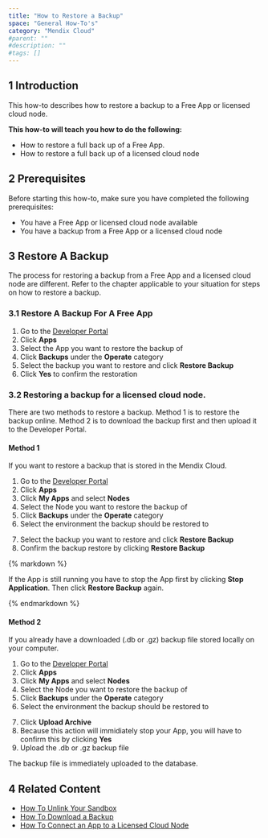 ```yaml
---
title: "How to Restore a Backup"
space: "General How-To's"
category: "Mendix Cloud"
#parent: ""
#description: ""
#tags: []
---
```


## 1 Introduction
This how-to describes how to restore a backup to a Free App or licensed cloud node.

**This how-to will teach you how to do the following:**
*   How to restore a full back up of a Free App.
*   How to restore a full back up of a licensed cloud node 


## 2 Prerequisites
Before starting this how-to, make sure you have completed the following prerequisites:

*   You have a Free App or licensed cloud node available
*   You have a backup from a Free App or a licensed cloud node


## 3 Restore A Backup

The process for restoring a backup from a Free App and a licensed cloud node are different. Refer to the chapter applicable to your situation for steps on how to restore a backup.


### 3.1 Restore A Backup For A Free App

1.  Go to the [Developer Portal](http://home.mendix.com)
2.  Click **Apps**
3.  Select the App you want to restore the backup of
4.  Click **Backups** under the **Operate** category
5.  Select the backup you want to restore and click **Restore Backup**
6.  Click **Yes** to confirm the restoration


### 3.2 Restoring a backup for a licensed cloud node.
There are two methods to restore a backup. Method 1 is to restore the backup online. Method 2 is to download the backup first and then upload it to the Developer Portal.

#### Method 1
If you want to restore a backup that is stored in the Mendix Cloud.

1.  Go to the [Developer Portal](http://home.mendix.com)
2.  Click **Apps**
3.  Click **My Apps** and select **Nodes**
4.  Select the Node you want to restore the backup of
5.  Click **Backups** under the **Operate** category
6.  Select the environment the backup should be restored to

[](attachments/backup/environment.jpg)

7.  Select the backup you want to restore and click **Restore Backup**
8.  Confirm the backup restore by clicking **Restore Backup**

<div class="alert alert-info">{% markdown %}

If the App is still running you have to stop the App first by clicking **Stop Application**. Then click **Restore Backup** again.

{% endmarkdown %}</div>

#### Method 2
If you already have a downloaded (.db or .gz) backup file stored locally on your computer.

1.  Go to the [Developer Portal](http://home.mendix.com)
2.  Click **Apps**
3.  Click **My Apps** and select **Nodes**
4.  Select the Node you want to restore the backup of
5.  Click **Backups** under the **Operate** category
6.  Select the environment the backup should be restored to

[](attachments/backup/environment.jpg)

7.  Click **Upload Archive**
8.  Because this action will immidiately stop your App, you will have to confirm this by clicking **Yes**
9.  Upload the .db or .gz backup file

The backup file is immediately uploaded to the database.

## 4 Related Content
*   [How To Unlink Your Sandbox](how-to-unlink-sandbox)
*   [How To Download a Backup](how-to-download-a-backup)
*   [How To Connect an App to a Licensed Cloud Node](how-to-link-app-to-node)
